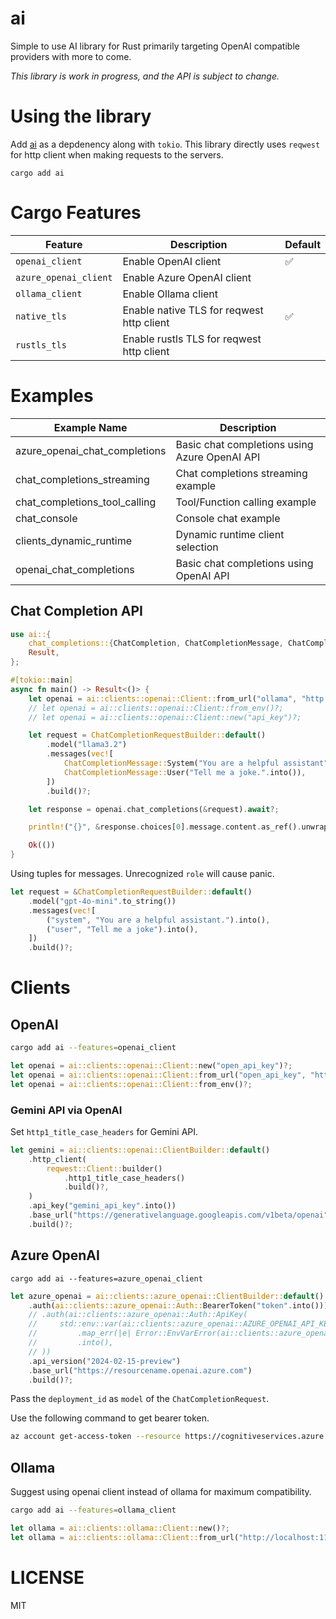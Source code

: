 # ai

Simple to use AI library for Rust primarily targeting OpenAI compatible
providers with more to come.

*This library is work in progress, and the API is subject to change.*

# Using the library

Add [ai](https://crates.io/crates/ai) as a depdenency along with `tokio`. This
library directly uses `reqwest` for http client when making requests to the
servers.

```
cargo add ai
```

# Cargo Features

| Feature               | Description                               | Default |
|-----------------------|-------------------------------------------|---------|
| `openai_client`       | Enable OpenAI client                      | ✅      |
| `azure_openai_client` | Enable Azure OpenAI client                |         |
| `ollama_client`       | Enable Ollama client                      |         |
| `native_tls`          | Enable native TLS for reqwest http client | ✅      |
| `rustls_tls`          | Enable rustls TLS for reqwest http client |         |

# Examples

| Example Name                      | Description                                   |
|-----------------------------------|-----------------------------------------------|
| azure_openai_chat_completions     | Basic chat completions using Azure OpenAI API |
| chat_completions_streaming        | Chat completions streaming example            |
| chat_completions_tool_calling     | Tool/Function calling example                 |
| chat_console                      | Console chat example                          |
| clients_dynamic_runtime           | Dynamic runtime client selection              |
| openai_chat_completions           | Basic chat completions using OpenAI API       |

## Chat Completion API

```rust
use ai::{
    chat_completions::{ChatCompletion, ChatCompletionMessage, ChatCompletionRequestBuilder},
    Result,
};

#[tokio::main]
async fn main() -> Result<()> {
    let openai = ai::clients::openai::Client::from_url("ollama", "http://localhost:11434/v1")?;
    // let openai = ai::clients::openai::Client::from_env()?;
    // let openai = ai::clients::openai::Client::new("api_key")?;

    let request = ChatCompletionRequestBuilder::default()
        .model("llama3.2")
        .messages(vec![
            ChatCompletionMessage::System("You are a helpful assistant".into()),
            ChatCompletionMessage::User("Tell me a joke.".into()),
        ])
        .build()?;

    let response = openai.chat_completions(&request).await?;

    println!("{}", &response.choices[0].message.content.as_ref().unwrap());

    Ok(())
}
```

Using tuples for messages. Unrecognized `role` will cause panic.

```rust
let request = &ChatCompletionRequestBuilder::default()
    .model("gpt-4o-mini".to_string())
    .messages(vec![
        ("system", "You are a helpful assistant.").into(),
        ("user", "Tell me a joke").into(),
    ])
    .build()?;
```

# Clients

## OpenAI

```sh
cargo add ai --features=openai_client
```

```rust
let openai = ai::clients::openai::Client::new("open_api_key")?;
let openai = ai::clients::openai::Client::from_url("open_api_key", "http://api.openai.com/v1")?;
let openai = ai::clients::openai::Client::from_env()?;
```

### Gemini API via OpenAI

Set `http1_title_case_headers` for Gemini API.

```rust
let gemini = ai::clients::openai::ClientBuilder::default()
    .http_client(
        reqwest::Client::builder()
            .http1_title_case_headers()
            .build()?,
    )
    .api_key("gemini_api_key".into())
    .base_url("https://generativelanguage.googleapis.com/v1beta/openai".into())
    .build()?;
```

## Azure OpenAI

```
cargo add ai --features=azure_openai_client
```

```rust
let azure_openai = ai::clients::azure_openai::ClientBuilder::default()
    .auth(ai::clients::azure_openai::Auth::BearerToken("token".into()))
    // .auth(ai::clients::azure_openai::Auth::ApiKey(
    //     std::env::var(ai::clients::azure_openai::AZURE_OPENAI_API_KEY_ENV_VAR)
    //         .map_err(|e| Error::EnvVarError(ai::clients::azure_openai::AZURE_OPENAI_API_KEY_ENV_VAR.to_string(), e))?
    //         .into(),
    // ))
    .api_version("2024-02-15-preview")
    .base_url("https://resourcename.openai.azure.com")
    .build()?;
```

Pass the `deployment_id` as `model` of the `ChatCompletionRequest`.

Use the following command to get bearer token.

```sh
az account get-access-token --resource https://cognitiveservices.azure.com
```

## Ollama

Suggest using openai client instead of ollama for maximum compatibility.

```sh
cargo add ai --features=ollama_client
```

```rust
let ollama = ai::clients::ollama::Client::new()?;
let ollama = ai::clients::ollama::Client::from_url("http://localhost:11434")?;
```

# LICENSE

MIT
